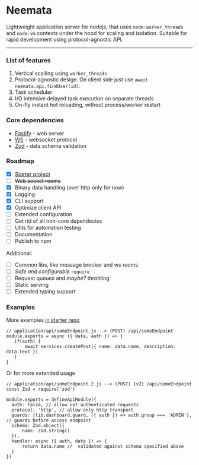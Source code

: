 # Neemata

Lightweight application server for nodejs, that uses `node:worker_threads` and `node:vm` contexts under the hood for scaling and isolation. Suitable for rapid development using protocol-agnostic API.

---

### List of features

1. Vertical scailing using `worker_threads`
2. Protocol-agnostic design. On client side just use `await neemata.api.findUser(id)`.
3. Task scheduler
4. I/O intensive delayed task execution on separate threads
5. On-fly instant hot reloading, without process/worker restart

### Core dependencies

- [Fastify](https://github.com/fastify/fastify) - web server
- [WS](https://github.com/websockets/ws) - websocket protocol
- [Zod](https://github.com/colinhacks/zod) - data schema validation

### Roadmap

- [x] [Starter project](https://github.com/denis-ilchishin/neemata-starter)
- [ ] ~~Web socket rooms~~
- [x] Binary data handling (over http only for now)
- [x] Logging
- [x] CLI support
- [x] Optimize client API
- [ ] Extended configuration
- [ ] Get rid of all non-core dependecies
- [ ] Utils for automation testing
- [ ] Documentation
- [ ] Publish to npm

Additional:
- [ ] Common libs, like message brocker and ws rooms 
- [ ] _Safe and configurable_ `require`
- [ ] Request queues and _maybe?_ throttling
- [ ] Static serving
- [ ] Extended typing support

### Examples

More examples [in starter repo](https://github.com/denis-ilchishin/neemata-starter)

```JS
// application/api/someEndpoint.js --> (POST) /api/someEndpoint
module.exports = async ({ data, auth }) => {
   if(auth) {
       await services.createPost({ name: data.name, description: data.text })
   }
}
```

Or for more extended usage

```JS
// application/api/someEndpoint.2.js --> (POST) [v2] /api/someEndpoint
const Zod = require('zod')

module.exports = defineApiModule({
  auth: false, // allow not authenticated requests
  protocol: 'http', // allow only http transport
  guards: [lib.dashboard.guard, ({ auth }) => auth.group === 'ADMIN'], // guards before access endpoint
  schema: Zod.object({
      name: Zod.string()
  }),
  handler: async ({ auth, data }) => {
      return data.name //  validated against schema specified above
  }
})
```
